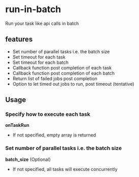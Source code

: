 # run-in-batch

Run your task like api calls in batch

## features

- Set number of parallel tasks i.e. the batch size
- Set timeout for each task
- Set timeout for each batch
- Callback function post completion of each task
- Callback function post completion of each batch
- Return list of failed jobs post completion
- Option to let timed out jobs to run, post timeout (tentative)

## Usage

### Specify how to execute each task

**onTaskRun**

- If not specified, empty array is returned

### Set number of parallel tasks i.e. the batch size

**batch_size** (Optional)

- If not specified, all tasks will execute concurrently
